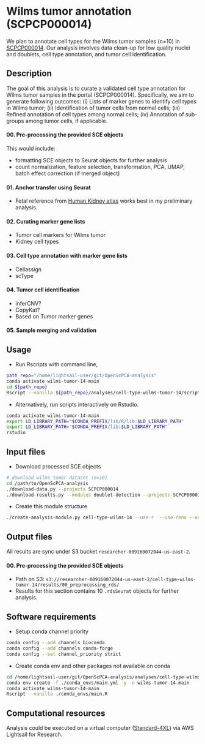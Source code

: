 # Wilms tumor annotation (SCPCP000014)

We plan to annotate cell types for the Wilms tumor samples (n=10) in [SCPCP000014](https://scpca.alexslemonade.org/projects/SCPCP000014). Our analysis involves data clean-up for low quality nuclei and doublets, cell type annotation, and tumor cell identification.

## Description

The goal of this analysis is to curate a validated cell type annotation for Wilms tumor samples in the portal (SCPCP000014). Specifically, we aim to generate following outcomes: (i) Lists of marker genes to identify cell types in Wilms tumor; (ii) Identification of tumor cells from normal cells; (iii) Refined annotation of cell types among normal cells; (iv) Annotation of sub-groups among tumor cells, if applicable.

#### 00. Pre-processing the provided SCE objects
This would include:
* formatting SCE objects to Seurat objects for further analysis
* count normalization, feature selection, transformation, PCA, UMAP, batch effect correction (if merged object)

#### 01. Anchor transfer using Seurat
  * Fetal reference from [Human Kidney atlas](https://www.kidneycellatlas.org/) works best in my preliminary analysis.

#### 02. Curating marker gene lists
- Tumor cell markers for Wilms tumor
- Kidney cell types

#### 03. Cell type annotation with marker gene lists
* Cellassign
* scType

#### 04. Tumor cell identification
- inferCNV?
- CopyKat?
- Based on Tumor marker genes

#### 05. Sample merging and validation

## Usage

* Run Rscripts with command line,
```bash
path_repo="/home/lightsail-user/git/OpenScPCA-analysis"
conda activate wilms-tumor-14-main
cd ${path_repo}
Rscript --vanilla ${path_repo}/analyses/cell-type-wilms-tumor-14/scripts/00_preprocessing_rds.R ${path_repo}
```

* Alternatively, run scripts interactively on Rstudio.
```bash
conda activate wilms-tumor-14-main
export LD_LIBRARY_PATH="$CONDA_PREFIX/lib/R/lib:$LD_LIBRARY_PATH"
export LD_LIBRARY_PATH="$CONDA_PREFIX/lib:$LD_LIBRARY_PATH"
rstudio
```

## Input files

* Download processed SCE objects
```bash
# download wilms tumor dataset (n=10)
cd /path/to/OpenScPCA-analysis
./download-data.py --projects SCPCP000014
./download-results.py --modules doublet-detection --projects SCPCP000014
```
* Create this module structure
```bash
./create-analysis-module.py cell-type-wilms-14 --use-r  --use-renv --use-conda --conda-file-only
```

## Output files

All results are sync under S3 bucket `researcher-009160072044-us-east-2`.

#### 00. Pre-processing the provided SCE objects
- Path on S3: `s3://researcher-009160072044-us-east-2/cell-type-wilms-tumor-14/results/00_preprocessing_rds/`
- Results for this section contains 10 `.rdsSeurat` objects for further analysis.

## Software requirements

- Setup conda channel priority
```bash
conda config --add channels bioconda
conda config --add channels conda-forge
conda config --set channel_priority strict
```

- Create conda env and other packages not available on conda
```bash
cd /home/lightsail-user/git/OpenScPCA-analysis/analyses/cell-type-wilms-tumor-14
conda env create -f ./conda_envs/main.yml -y -n wilms-tumor-14-main
conda activate wilms-tumor-14-main
Rscript --vanilla ./conda_envs/main.R
```

## Computational resources

Analysis could be executed on a virtual computer ([Standard-4XL](https://openscpca.readthedocs.io/en/latest/aws/lsfr/creating-vcs/)) via AWS Lightsail for Research.